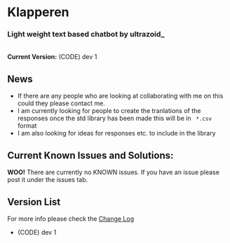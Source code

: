 Klapperen
=========

<h3>Light weight text based chatbot by ultrazoid_</h3>
<br>
<b>Current Version:</b> (CODE) dev 1<br>
<h2>News</h2>
<ul>
<li>If there are any people who are looking at collaborating with me on this could they please contact me.</li>
<li>I am currently looking for people to create the tranlations of the responses once the std library has been made this will be in <code> *.csv </code> format</li>
<li>I am also looking for ideas for responses etc. to include in the library</li>
</ul>

<h2>Current Known Issues and Solutions:</h2>
<b>WOO!</b> There are currently no KNOWN issues. If you have an issue please post it under the issues tab.

<h2>Version List</h2>
For more info please check the <a href = "https://github.com/ultrazoid/Klapperen/blob/master/ChangeLog.md">Change Log</a><br>
<ul>
<li>(CODE) dev 1</li>
</ul>